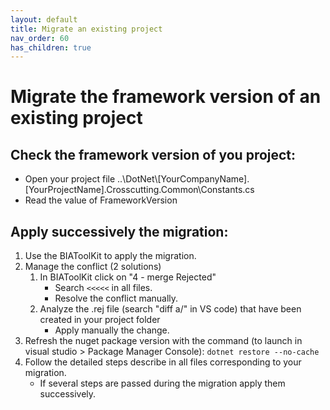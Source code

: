 ```yaml
---
layout: default
title: Migrate an existing project
nav_order: 60
has_children: true
---
```


# Migrate the framework version of an existing project

## Check the framework version of you project:
* Open your project file ..\DotNet\\[YourCompanyName].[YourProjectName].Crosscutting.Common\Constants.cs
* Read the value of FrameworkVersion

## Apply successively the migration:
1. Use the BIAToolKit to apply the migration.
2. Manage the conflict (2 solutions)
   1. In BIAToolKit click on "4 - merge Rejected"
      * Search `<<<<<` in all files.
      * Resolve the conflict manually.
   2. Analyze the .rej file (search "diff a/" in VS code) that have been created in your project folder
      * Apply manually the change.
3. Refresh the nuget package version with the command (to launch in visual studio > Package Manager Console):
   ```dotnet restore --no-cache```
4. Follow the detailed steps describe in all files corresponding to your migration.
   * If several steps are passed during the migration apply them successively.
    
